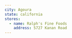```yaml
---
city: Agoura
state: california
stores:
  - name: Ralph's Fine Foods
    address: 5727 Kanan Road
---
```

